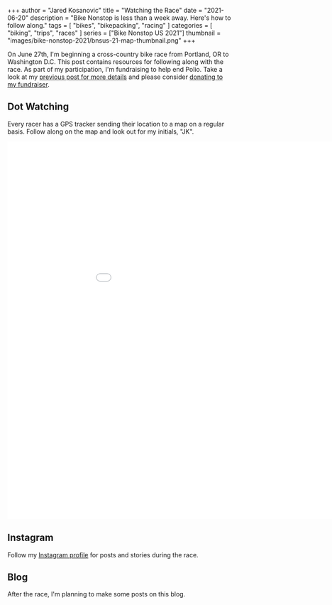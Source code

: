 +++
author = "Jared Kosanovic"
title = "Watching the Race"
date = "2021-06-20"
description = "Bike Nonstop is less than a week away. Here's how to follow along."
tags = [
    "bikes",
    "bikepacking",
    "racing"
]
categories = [
    "biking",
    "trips",
    "races"
]
series = ["Bike Nonstop US 2021"]
thumbnail = "images/bike-nonstop-2021/bnsus-21-map-thumbnail.png"
+++

On June 27th, I'm beginning a cross-country bike race from Portland, OR to Washington D.C.
This post contains resources for following along with the race.
As part of my participation, I'm fundraising to help end Polio.
Take a look at my [previous post for more details](../introduction) and please consider [donating to my fundraiser](https://raise.rotary.org/jaredkosanovic/challenge).

## Dot Watching

Every racer has a GPS tracker sending their location to a map on a regular basis.
Follow along on the map and look out for my initials, "JK".

<iframe width="1000" height="850" frameborder="0" scrolling="no" src="//trackleaders.com/bikenonstop21f.php" allowfullscreen></iframe>

## Instagram

Follow my [Instagram profile](https://www.instagram.com/j_rad_k/) for posts and stories during the race.

## Blog

After the race, I'm planning to make some posts on this blog.
